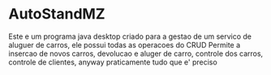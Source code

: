 # AutoStandMZ
Este e um programa java desktop criado para a gestao de um servico de aluguer de carros, ele possui todas as operacoes do CRUD
Permite a insercao de novos carros, devolucao e aluger de carro, controle dos carros, controle de clientes, anyway praticamente
tudo que e' preciso
